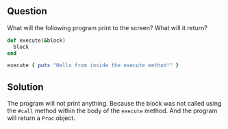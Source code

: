 ## Question
What will the following program print to the screen? What will it return?
```ruby
def execute(&block)
  block
end

execute { puts "Hello from inside the execute method!" }
```

## Solution

The program will not print anything. Because the block was not called using the `#call` method within the body of the `execute` method. And the program will return a `Proc` object.